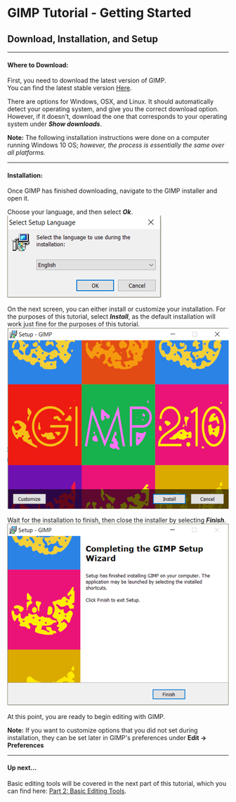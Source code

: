 # GIMP Tutorial - Getting Started
## Download, Installation, and Setup
---
#### Where to Download:

First, you need to download the latest version of GIMP.   
You can find the latest stable version [Here](https://gimp.org/downloads").

There are options for Windows, OSX, and Linux. It should automatically detect your operating system, and give you the correct download option.      
However, if it doesn't, download the one that corresponds to your operating system under ***Show downloads***.

**Note:** The following installation instructions were done on a computer running Windows 10 OS; *however, the process is essentially the same over all platforms.*

---
#### Installation:
Once GIMP has finished downloading, navigate to the GIMP installer and open it.   

Choose your language, and then select ***Ok***.
![install pic 1](/Pictures/install_1.png " Logo")      

On the next screen, you can either install or customize your installation. For the purposes of this tutorial, select ***Install***, as the default installation will work just fine for the purposes of this tutorial.
![install pic 2](/Pictures/install_2.png " Logo")

Wait for the installation to finish, then close the installer by selecting ***Finish***.
![install pic 3](/Pictures/install_3.png " Logo")   

At this point, you are ready to begin editing with GIMP.  

**Note:** If you want to customize options that you did not set during installation, they can be set later in GIMP's preferences under **Edit -> Preferences**

---
#### Up next...
Basic editing tools will be covered in the next part of this tutorial, which you can find here:
[Part 2: Basic Editing Tools](Basic_Editing_Tools.md  "Part 2: Basic Editing Tools").
